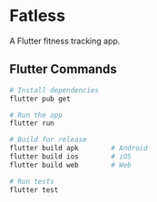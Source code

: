 # Fatless

A Flutter fitness tracking app.

## Flutter Commands

```bash
# Install dependencies
flutter pub get

# Run the app
flutter run

# Build for release
flutter build apk        # Android
flutter build ios        # iOS
flutter build web        # Web

# Run tests
flutter test
```
